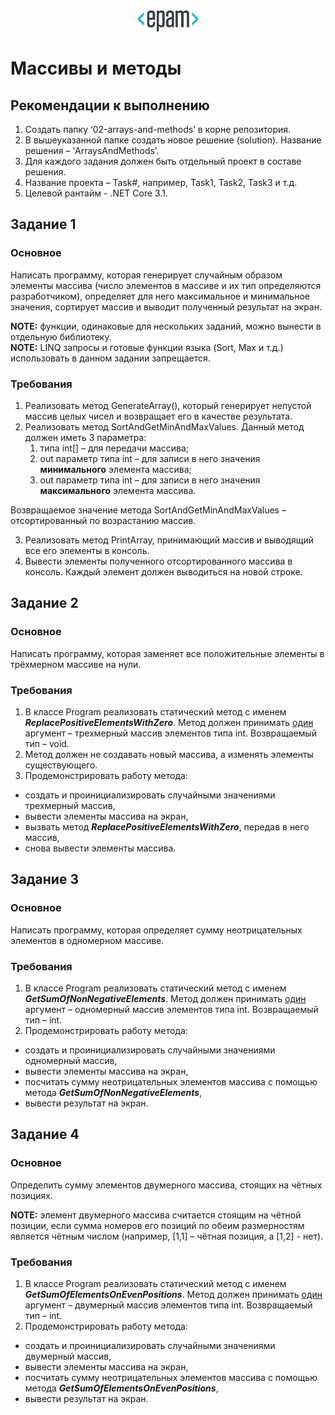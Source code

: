 <div style="text-align:center"><img src="media\epam_logo.png" style="width:1in;height:0.35417in" /></div>

# Массивы и методы

##  Рекомендации к выполнению

1.  Создать папку ‘02-arrays-and-methods’ в корне репозитория.
2.  В вышеуказанной папке создать новое решение (solution). Название решения – ‘ArraysAndMethods’.
3.  Для каждого задания должен быть отдельный проект в составе решения.
4.  Название проекта – Task\#, например, Task1, Task2, Task3 и т.д.
5.  Целевой рантайм - .NET Core 3.1.

## Задание 1

### Основное

Написать программу, которая генерирует случайным образом элементы массива (число элементов в массиве и их тип определяются разработчиком), определяет для него максимальное и минимальное значения, сортирует массив и выводит полученный результат на экран.

<strong>NOTE:</strong> функции, одинаковые для нескольких заданий, можно вынести в отдельную библиотеку.
<br/>
<strong>NOTE:</strong> LINQ запросы и готовые функции языка (Sort, Max и т.д.) использовать в данном задании запрещается.

### Требования

1.  Реализовать метод GenerateArray(), который генерирует непустой массив целых чисел и возвращает его в качестве результата.
2.  Реализовать метод SortAndGetMinAndMaxValues. Данный метод должен иметь 3 параметра:
    1.  типа int\[\] – для передачи массива;
    2.  out параметр типа int – для записи в него значения
        **минимального** элемента массива;
    3.  out параметр типа int – для записи в него значения
        **максимального** элемента массива.

Возвращаемое значение метода SortAndGetMinAndMaxValues – отсортированный
по возрастанию массив.

3.  Реализовать метод PrintArray, принимающий массив и выводящий все его элементы в консоль.
4.  Вывести элементы полученного отсортированного массива в консоль. Каждый элемент должен выводиться на новой строке.

## Задание 2

### Основное

Написать программу, которая заменяет все положительные элементы в
трёхмерном массиве на нули.

### Требования

1.  В классе Program реализовать статический метод с именем ***ReplacePositiveElementsWithZero***. Метод должен принимать <u>один</u> аргумент – трехмерный массив элементов типа int. Возвращаемый тип – void.
2.  Метод должен не создавать новый массива, а изменять элементы существующего.
3.  Продемонстрировать работу метода:
-   создать и проинициализировать случайными значениями трехмерный массив,
-   вывести элементы массива на экран,
-   вызвать метод ***ReplacePositiveElementsWithZero***, передав в него массив,
-   снова вывести элементы массива.

## Задание 3

### Основное

Написать программу, которая определяет сумму неотрицательных элементов в одномерном массиве.

### Требования

1.  В классе Program реализовать статический метод с именем ***GetSumOfNonNegativeElements***. Метод должен принимать <u>один</u> аргумент – одномерный массив элементов типа int. Возвращаемый тип – int.
2.  Продемонстрировать работу метода:
-   создать и проинициализировать случайными значениями одномерный массив,
-   вывести элементы массива на экран,
-   посчитать сумму неотрицательных элементов массива с помощью метода ***GetSumOfNonNegativeElements***,
-   вывести результат на экран.

## Задание 4

### Основное

Определить сумму элементов двумерного массива, стоящих на чётных позициях.

<strong>NOTE:</strong> элемент двумерного массива считается стоящим на чётной позиции, если сумма номеров его позиций по обеим размерностям является чётным числом (например, \[1,1\] – чётная позиция, а \[1,2\] - нет).

### Требования

1.  В классе Program реализовать статический метод с именем ***GetSumOfElementsOnEvenPositions***. Метод должен принимать <u>один</u> аргумент – двумерный массив элементов типа int. Возвращаемый тип – int.
2.  Продемонстрировать работу метода:
-   создать и проинициализировать случайными значениями двумерный массив,
-   вывести элементы массива на экран,
-   посчитать сумму неотрицательных элементов массива с помощью метода ***GetSumOfElementsOnEvenPositions***,
-   вывести результат на экран.
